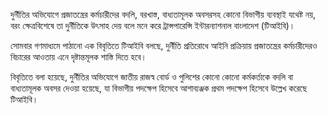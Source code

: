 দুর্নীতির অভিযোগে প্রজাতন্ত্রের কর্মচারীদের বদলি, বরখাস্ত, বাধ্যতামূলক অবসরসহ কোনো বিভাগীয় ব্যবস্থাই যথেষ্ট নয়, বরং ক্ষেত্রবিশেষে তা দুর্নীতিকে উৎসাহ দেয় বলে মনে করে ট্রান্সপারেন্সি ইন্টারন্যাশনাল বাংলাদেশ (টিআইবি)।

সোমবার গণমাধ্যমে পাঠানো এক বিবৃতিতে টিআইবি বলছে, দুর্নীতি প্রতিরোধে আইনি প্রক্রিয়ায় প্রজাতন্ত্রের কর্মচারীদেরও বিচারের আওতায় এনে দৃষ্টান্তমূলক শাস্তি দিতে হবে।

বিবৃতিতে বলা হয়েছে, দুর্নীতির অভিযোগে জাতীয় রাজস্ব বোর্ড ও পুলিশের কোনো কোনো কর্মকর্তাকে বদলি বা বাধ্যতামূলক অবসর দেওয়া হয়েছে, যা বিভাগীয় পদক্ষেপ হিসেবে আশাব্যঞ্জক প্রথম পদক্ষেপ হিসেবে উল্লেখ করেছে টিআইবি।
